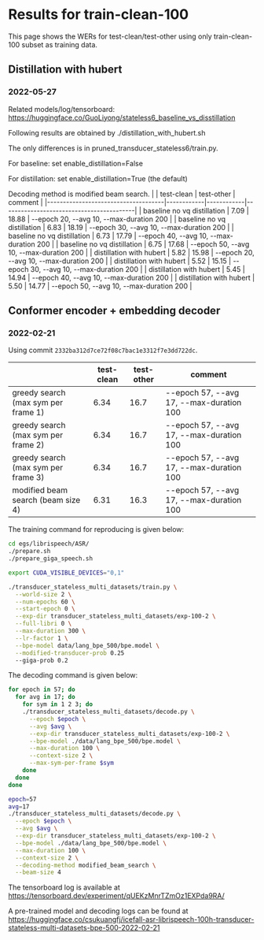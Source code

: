 # Results for train-clean-100

This page shows the WERs for test-clean/test-other using only
train-clean-100 subset as training data.

## Distillation with hubert
### 2022-05-27
Related models/log/tensorboard:
https://huggingface.co/GuoLiyong/stateless6_baseline_vs_disstillation

Following results are obtained by ./distillation_with_hubert.sh

The only differences is in pruned_transducer_stateless6/train.py.

For baseline: set enable_distillation=False

For distillation: set enable_distillation=True (the default)

Decoding method is modified beam search.
|                                     | test-clean | test-other | comment                                  |
|-------------------------------------|------------|------------|------------------------------------------|
| baseline no vq distillation         | 7.09       | 18.88      | --epoch 20, --avg 10, --max-duration 200 |
| baseline no vq distillation         | 6.83       | 18.19      | --epoch 30, --avg 10, --max-duration 200 |
| baseline no vq distillation         | 6.73       | 17.79      | --epoch 40, --avg 10, --max-duration 200 |
| baseline no vq distillation         | 6.75       | 17.68      | --epoch 50, --avg 10, --max-duration 200 |
| distillation with hubert            | 5.82       | 15.98      | --epoch 20, --avg 10, --max-duration 200 |
| distillation with hubert            | 5.52       | 15.15      | --epoch 30, --avg 10, --max-duration 200 |
| distillation with hubert            | 5.45       | 14.94      | --epoch 40, --avg 10, --max-duration 200 |
| distillation with hubert            | 5.50       | 14.77      | --epoch 50, --avg 10, --max-duration 200 |

## Conformer encoder + embedding decoder

### 2022-02-21

Using commit `2332ba312d7ce72f08c7bac1e3312f7e3dd722dc`.

|                                     | test-clean | test-other | comment                                  |
|-------------------------------------|------------|------------|------------------------------------------|
| greedy search (max sym per frame 1) | 6.34       | 16.7       | --epoch 57, --avg 17, --max-duration 100 |
| greedy search (max sym per frame 2) | 6.34       | 16.7       | --epoch 57, --avg 17, --max-duration 100 |
| greedy search (max sym per frame 3) | 6.34       | 16.7       | --epoch 57, --avg 17, --max-duration 100 |
| modified beam search (beam size 4)  | 6.31       | 16.3       | --epoch 57, --avg 17, --max-duration 100 |


The training command for reproducing is given below:

```bash
cd egs/librispeech/ASR/
./prepare.sh
./prepare_giga_speech.sh

export CUDA_VISIBLE_DEVICES="0,1"

./transducer_stateless_multi_datasets/train.py \
  --world-size 2 \
  --num-epochs 60 \
  --start-epoch 0 \
  --exp-dir transducer_stateless_multi_datasets/exp-100-2 \
  --full-libri 0 \
  --max-duration 300 \
  --lr-factor 1 \
  --bpe-model data/lang_bpe_500/bpe.model \
  --modified-transducer-prob 0.25
  --giga-prob 0.2
```

The decoding command is given below:

```bash
for epoch in 57; do
  for avg in 17; do
    for sym in 1 2 3; do
    ./transducer_stateless_multi_datasets/decode.py \
      --epoch $epoch \
      --avg $avg \
      --exp-dir transducer_stateless_multi_datasets/exp-100-2 \
      --bpe-model ./data/lang_bpe_500/bpe.model \
      --max-duration 100 \
      --context-size 2 \
      --max-sym-per-frame $sym
    done
  done
done

epoch=57
avg=17
./transducer_stateless_multi_datasets/decode.py \
  --epoch $epoch \
  --avg $avg \
  --exp-dir transducer_stateless_multi_datasets/exp-100-2 \
  --bpe-model ./data/lang_bpe_500/bpe.model \
  --max-duration 100 \
  --context-size 2 \
  --decoding-method modified_beam_search \
  --beam-size 4
```

The tensorboard log is available at
<https://tensorboard.dev/experiment/qUEKzMnrTZmOz1EXPda9RA/>

A pre-trained model and decoding logs can be found at
<https://huggingface.co/csukuangfj/icefall-asr-librispeech-100h-transducer-stateless-multi-datasets-bpe-500-2022-02-21>
